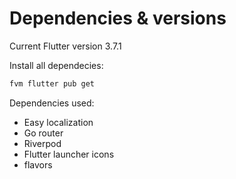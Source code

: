 # Dependencies & versions

Current Flutter version 3.7.1

Install all dependecies:

```bash
fvm flutter pub get
```

Dependencies used:

* Easy localization
* Go router
* Riverpod
* Flutter launcher icons
* flavors
